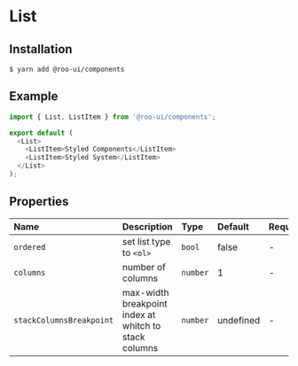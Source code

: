 # List

<!-- STORY -->

## Installation

```shell
$ yarn add @roo-ui/components
```

## Example

```js
import { List, ListItem } from '@roo-ui/components';

export default (
  <List>
    <ListItem>Styled Components</ListItem>
    <ListItem>Styled System</ListItem>
  </List>
);
```

## Properties

|           Name           |                      Description                      |   Type   |  Default  | Required? |
| :----------------------- | :---------------------------------------------------- | :------- | :-------- | :-------- |
| `ordered`                | set list type to `<ol>`                               | `bool`   | false     | -         |
| `columns`                | number of columns                                     | `number` | 1         | -         |
| `stackColumnsBreakpoint` | max-width breakpoint index at whitch to stack columns | `number` | undefined | -         |
